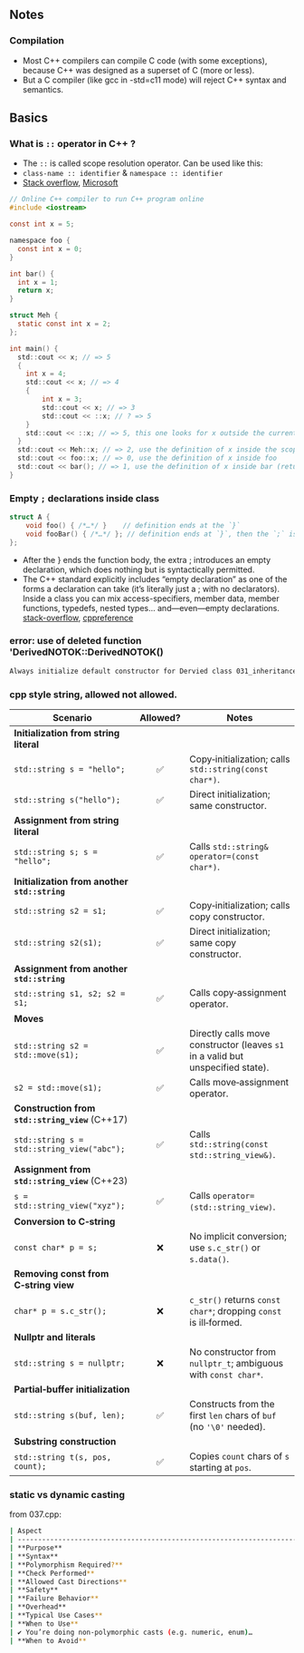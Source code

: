 ## Notes

### Compilation

- Most C++ compilers can compile C code (with some exceptions), because C++ was designed as a superset of C (more or less).
- But a C compiler (like gcc in -std=c11 mode) will reject C++ syntax and semantics.

## Basics

### What is `::` operator in C++ ?
- The `::` is called scope resolution operator. Can be used like this:
- `class-name :: identifier` & `namespace :: identifier`
- [Stack overflow](https://stackoverflow.com/questions/15649580/using-scope-resolution-operator-in-c), [Microsoft](https://learn.microsoft.com/en-us/cpp/cpp/scope-resolution-operator?view=msvc-170&viewFallbackFrom=vs-2017)
```c
// Online C++ compiler to run C++ program online
#include <iostream>

const int x = 5;

namespace foo {
  const int x = 0;
}

int bar() {
  int x = 1;
  return x;
}

struct Meh {
  static const int x = 2;
};

int main() {
  std::cout << x; // => 5
  {
    int x = 4;
    std::cout << x; // => 4
    {
        int x = 3;
        std::cout << x; // => 3
        std::cout << ::x; // ? => 5
    }
    std::cout << ::x; // => 5, this one looks for x outside the current scope
  }
  std::cout << Meh::x; // => 2, use the definition of x inside the scope of Meh
  std::cout << foo::x; // => 0, use the definition of x inside foo
  std::cout << bar(); // => 1, use the definition of x inside bar (returned by bar)
}
```

### Empty `;` declarations inside class
```c
struct A {
    void foo() { /*…*/ }    // definition ends at the `}`
    void fooBar() { /*…*/ }; // definition ends at `}`, then the `;` is just an empty declaration
};
```
- After the } ends the function body, the extra ; introduces an empty declaration, which does nothing but is syntactically permitted.
- The C++ standard explicitly includes “empty declaration” as one of the forms a declaration can take (it’s literally just a ; with 
  no declarators). Inside a class you can mix access-specifiers, member data, member functions, typedefs, nested types… 
  and—even—empty declarations. [stack-overflow](https://stackoverflow.com/questions/33722551/purpose-of-allowing-unnecessary-semicolons-in-class-definition/33722778), [cppreference](https://en.cppreference.com/w/cpp/language/declarations.html?utm_source=chatgpt.com)

### error: use of deleted function 'DerivedNOTOK::DerivedNOTOK()

```bash
Always initialize default constructor for Dervied class 031_inheritance_constructor_implicit_error.cpp
```

### cpp style string, allowed not allowed.

| Scenario                                         | Allowed? | Notes                                                                           |
| ------------------------------------------------ | :------: | ------------------------------------------------------------------------------- |
| **Initialization from string literal**           |          |                                                                                 |
| `std::string s = "hello";`                       |     ✅    | Copy‑initialization; calls `std::string(const char*)`.                          |
| `std::string s("hello");`                        |     ✅    | Direct initialization; same constructor.                                        |
| **Assignment from string literal**               |          |                                                                                 |
| `std::string s; s = "hello";`                    |     ✅    | Calls `std::string& operator=(const char*)`.                                    |
| **Initialization from another `std::string`**    |          |                                                                                 |
| `std::string s2 = s1;`                           |     ✅    | Copy‑initialization; calls copy constructor.                                    |
| `std::string s2(s1);`                            |     ✅    | Direct initialization; same copy constructor.                                   |
| **Assignment from another `std::string`**        |          |                                                                                 |
| `std::string s1, s2; s2 = s1;`                   |     ✅    | Calls copy‑assignment operator.                                                 |
| **Moves**                                        |          |                                                                                 |
| `std::string s2 = std::move(s1);`                |     ✅    | Directly calls move constructor (leaves `s1` in a valid but unspecified state). |
| `s2 = std::move(s1);`                            |     ✅    | Calls move‑assignment operator.                                                 |
| **Construction from `std::string_view`** (C++17) |          |                                                                                 |
| `std::string s = std::string_view("abc");`       |     ✅    | Calls `std::string(const std::string_view&)`.                                   |
| **Assignment from `std::string_view`** (C++23)   |          |                                                                                 |
| `s = std::string_view("xyz");`                   |     ✅    | Calls `operator=(std::string_view)`.                                            |
| **Conversion to C‑string**                       |          |                                                                                 |
| `const char* p = s;`                             |     ❌    | No implicit conversion; use `s.c_str()` or `s.data()`.                          |
| **Removing const from C‑string view**            |          |                                                                                 |
| `char* p = s.c_str();`                           |     ❌    | `c_str()` returns `const char*`; dropping `const` is ill‑formed.                |
| **Nullptr and literals**                         |          |                                                                                 |
| `std::string s = nullptr;`                       |     ❌    | No constructor from `nullptr_t`; ambiguous with `const char*`.                  |
| **Partial‑buffer initialization**                |          |                                                                                 |
| `std::string s(buf, len);`                       |     ✅    | Constructs from the first `len` chars of `buf` (no `'\0'` needed).              |
| **Substring construction**                       |          |                                                                                 |
| `std::string t(s, pos, count);`                  |     ✅    | Copies `count` chars of `s` starting at `pos`.                                  |

### static vs dynamic casting

from 037.cpp:
```bash
| Aspect                                                                                                       | `static_cast<Target>(expr)`                                                                                                                                                                               | `dynamic_cast<Target>(expr)`                                                                                                                                                                    |
| ------------------------------------------------------------------------------------------------------------ | --------------------------------------------------------------------------------------------------------------------------------------------------------------------------------------------------------- | ----------------------------------------------------------------------------------------------------------------------------------------------------------------------------------------------- |
| **Purpose**                                                                                                  | Perform compile‑time conversions between related types (including pointer up/down‑casts, numeric conversions, etc.)                                                                                       | Perform run‑time‑checked down‑casts (and cross‑casts) within an inheritance hierarchy                                                                                                           |
| **Syntax**                                                                                                   | `static_cast<Derived*>(basePtr)`                                                                                                                                                                          | `dynamic_cast<Derived*>(basePtr)`                                                                                                                                                               |
| **Polymorphism Required?**                                                                                   | No — works on any types for which a conversion is defined                                                                                                                                                 | Yes — target type must be within a class hierarchy with at least one `virtual` member (i.e. RTTI enabled)                                                                                       |
| **Check Performed**                                                                                          | Compile‑time only                                                                                                                                                                                         | Compile‑time syntax + run‑time type check via RTTI                                                                                                                                              |
| **Allowed Cast Directions**                                                                                  | - **Up‑cast** (Derived → Base): always safe<br>- **Down‑cast** (Base → Derived): compiles but unsafe if wrong<br>- **Other**: numeric, pointer↔integer, enum↔integer, etc.                                | - **Down‑cast** (Base → Derived): returns `nullptr` if `expr` isn’t actually that type<br>- **Cross‑cast** (sibling→sibling via base): returns `nullptr` if invalid                             |
| **Safety**                                                                                                   | **Unsafe** for down‑casts and cross‑casts — no runtime check → UB if types mismatch                                                                                                                       | **Safe**: yields `nullptr` (for pointers) or throws `std::bad_cast` (for references) on mismatch                                                                                                |
| **Failure Behavior**                                                                                         | No warning/error at runtime; calling methods on a mis‑cast pointer → undefined behavior                                                                                                                   | - **Pointer**: returns `nullptr`<br>- **Reference**: throws `std::bad_cast`                                                                                                                     |
| **Overhead**                                                                                                 | Zero runtime overhead                                                                                                                                                                                     | Small runtime overhead for RTTI lookup                                                                                                                                                          |
| **Typical Use Cases**                                                                                        | - Converting numeric types (e.g. `double`→`int`)<br>- Implicit/explicit up‑casts in class hierarchies<br>- Converting between related pointer types when you’re absolutely sure of the object’s real type | - Safely down‑casting within a polymorphic hierarchy when you’re not 100% sure of the dynamic type<br>- Traversing heterogeneous containers of `Base*` where elements may be various `Derived`s |
| **When to Use**                                                                                              | ✔ You know at compile time that the conversion is valid and want no runtime cost                                                                                                                          |                                                                                                                                                                                                 |
| ✔ You’re doing non‑polymorphic casts (e.g. numeric, enum)…                                                   | ✔ You need runtime type‑safety in an inheritance hierarchy<br>✔ You want to guard against invalid casts (check for `nullptr` or catch `std::bad_cast`)                                                    |                                                                                                                                                                                                 |
| **When to Avoid**                                                                                            | ✘ When casting *down* or *across* classes if there’s any doubt about the actual dynamic type                                                                                                              | ✘ For *up‑casts* (use implicit or `static_cast`)                                                                                                                                                |

